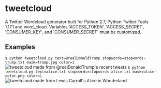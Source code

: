 # tweetcloud

A Twitter Wordcloud generator built for Python 2.7, Python Twitter Tools 1.17.1 and word\_cloud. Variables 'ACCESS\_TOKEN', 'ACCESS\_SECRET', 'CONSUMER\_KEY', and 'CONSUMER\_SECRET' must be customized.

## Examples
`$ python tweetcloud.py text=@realDonaldTrump stopwords=stopwords-trump.txt mask=trump.jpg color=1`
![tweetcloud made from @realDonaldTrump's recent tweets](https://raw.githubusercontent.com/SeanCooke/tweetcloud/tweetcloud-trump.png)
`$ python tweetcloud.py text=alice.txt stopwords=stopwords-alice.txt mask=alice-color.png color=1`
![tweetcloud made from Lewis Carroll's Alice in Wonderland](https://raw.githubusercontent.com/SeanCooke/tweetcloud/tweetcloud-alice.png)
